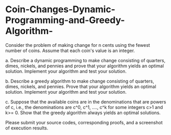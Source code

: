 # Coin-Changes-Dynamic-Programming-and-Greedy-Algorithm-

Consider the problem of making change for n cents using the fewest number of coins. Assume that each coin's value is an integer.

a. Describe a dynamic programming to make change consisting of quarters, dimes, nickels, and pennies and prove that your algorithm yields an optimal solution. Implement your algorithm and test your solution.

b. Describe a greedy algorithm to make change consisting of quarters, dimes, nickels, and pennies. Prove that your algorithm yields an optimal solution. Implement your algorithm and test your solution.

c. Suppose that the available coins are in the denominations that are powers of c, i.e., the denominations are c^0, c^1, ...., c^k for some integers c>1 and k>= 0. Show that the greedy algorithm always yields an optimal solutions. 

Please submit your source codes, corresponding proofs, and a screenshot of execution results.
